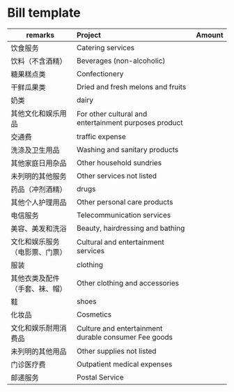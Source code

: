 # Bill template

| remarks | Project | Amount |
| ---- | :--- |:---|
| 饮食服务 | Catering services |  |
| 饮料（不含酒精） | Beverages (non-alcoholic) |  |
| 糖果糕点类 | Confectionery |  |
| 干鲜瓜果类 | Dried and fresh melons and fruits |  |
| 奶类 | dairy |  |
| 其他文化和娱乐用品 | For other cultural and entertainment purposes product |  |
| 交通费 | traffic expense |  |
| 洗涤及卫生用品 | Washing and sanitary products |  |
| 其他家庭日用杂品 | Other household sundries |  |
| 未列明的其他服务 | Other services not listed |  |
| 药品（冲剂酒精） | drugs |  |
| 其他个人护理用品 | Other personal care products |  |
| 电信服务 | Telecommunication services |  |
| 美容、美发和洗浴 | Beauty, hairdressing and bathing |  |
| 文化和娱乐服务（电影票、门票） | Cultural and entertainment services |  |
| 服装 | clothing |  |
| 其他衣类及配件（手套、袜、帽）| Other clothing and accessories |  |
| 鞋  |   shoes |  |
| 化妆品 | Cosmetics |  |
| 文化和娱乐耐用消费品 | Culture and entertainment durable consumer Fee goods |  |
| 未列明的其他用品 | Other supplies not listed |  |
| 门诊医疗费 | Outpatient medical expenses |  |
| 邮递服务 | Postal Service |  |
